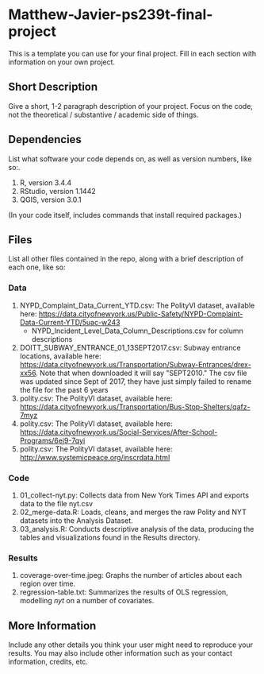 # Matthew-Javier-ps239t-final-project
This is a template you can use for your final project. Fill in each section with information on your own project.

## Short Description

Give a short, 1-2 paragraph description of your project. Focus on the code, not the theoretical / substantive / academic side of things. 

## Dependencies

List what software your code depends on, as well as version numbers, like so:.

1. R, version 3.4.4
2. RStudio, version 1.1442
2. QGIS, version 3.0.1

(In your code itself, includes commands that install required packages.)

## Files

List all other files contained in the repo, along with a brief description of each one, like so:

### Data

1. NYPD_Complaint_Data_Current_YTD.csv: The PolityVI dataset, available here: https://data.cityofnewyork.us/Public-Safety/NYPD-Complaint-Data-Current-YTD/5uac-w243
    - NYPD_Incident_Level_Data_Column_Descriptions.csv for column descriptions
2. DOITT_SUBWAY_ENTRANCE_01_13SEPT2017.csv: Subway entrance locations, available here: https://data.cityofnewyork.us/Transportation/Subway-Entrances/drex-xx56. Note that when downloaded it will say "SEPT2010." The csv file was updated since Sept of 2017, they have just simply failed to rename the file for the past 6 years
3. polity.csv: The PolityVI dataset, available here: https://data.cityofnewyork.us/Transportation/Bus-Stop-Shelters/qafz-7myz
4. polity.csv: The PolityVI dataset, available here: https://data.cityofnewyork.us/Social-Services/After-School-Programs/6ej9-7qyi
5. polity.csv: The PolityVI dataset, available here: http://www.systemicpeace.org/inscrdata.html


### Code

1. 01_collect-nyt.py: Collects data from New York Times API and exports data to the file nyt.csv
2. 02_merge-data.R: Loads, cleans, and merges the raw Polity and NYT datasets into the Analysis Dataset.
2. 03_analysis.R: Conducts descriptive analysis of the data, producing the tables and visualizations found in the Results directory.

### Results

1. coverage-over-time.jpeg: Graphs the number of articles about each region over time.
2. regression-table.txt: Summarizes the results of OLS regression, modelling *nyt* on a number of covariates.

## More Information

Include any other details you think your user might need to reproduce your results. You may also include other information such as your contact information, credits, etc.
